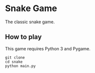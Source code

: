 # Snake Game 

The classic snake game.

## How to play

This game requires Python 3 and Pygame.

```
git clone 
cd snake
python main.py
```